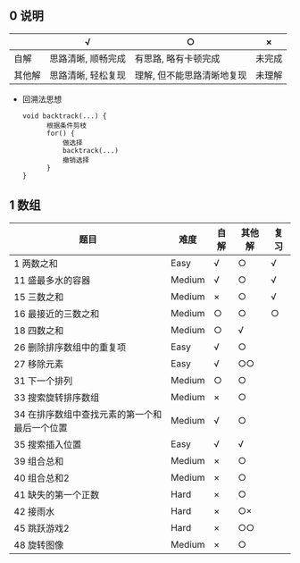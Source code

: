 ## 0 说明

|        | √                  | ○                          | ×      |
| ------ | ------------------ | -------------------------- | ------ |
| 自解   | 思路清晰, 顺畅完成 | 有思路, 略有卡顿完成       | 未完成 |
| 其他解 | 思路清晰, 轻松复现 | 理解, 但不能思路清晰地复现 | 未理解 |

* 回溯法思想

  ```
  void backtrack(...) {
  		根据条件剪枝      
  		for() {          
  			做选择    
  			backtrack(...)    
  			撤销选择      
  		}    
  }    
  ```

  

## 1 数组

| 题目                                          | 难度   | 自解 | 其他解 | 复习 |
| --------------------------------------------- | ------ | ---- | ------ | ---- |
| 1 两数之和                                    | Easy   | √    | ○      | √    |
| 11 盛最多水的容器                             | Medium | √    | ○      | √    |
| 15 三数之和                                   | Medium | ×    | ○      | √    |
| 16 最接近的三数之和                           | Medium | ○    | ○      | ○    |
| 18 四数之和                                   | Medium | ○    | √      |      |
| 26 删除排序数组中的重复项                     | Easy   | √    | ○      |      |
| 27 移除元素                                   | Easy   | √    | ○○     |      |
| 31 下一个排列                                 | Medium | ○    | ○      |      |
| 33 搜索旋转排序数组                           | Medium | ×    | ○      |      |
| 34 在排序数组中查找元素的第一个和最后一个位置 | Medium | √    | ○      |      |
| 35 搜索插入位置                               | Easy   | √    | √      |      |
| 39 组合总和                                   | Medium | ×    | ○      |      |
| 40 组合总和2                                  | Medium | ×    | ○      |      |
| 41 缺失的第一个正数                           | Hard   | ×    | ○      |      |
| 42 接雨水                                     | Hard   | ×    | ○×     |      |
| 45 跳跃游戏2                                  | Hard   | ×    | ○○     |      |
| 48 旋转图像                                   | Medium | ×    | ○      |      |


